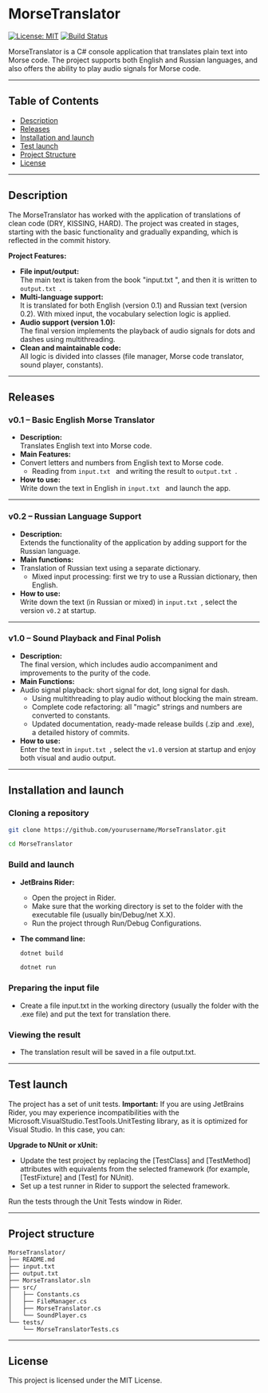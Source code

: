 # MorseTranslator

[![License: MIT](https://img.shields.io/badge/License-MIT-blue.svg)](LICENSE)
[![Build Status](https://img.shields.io/github/workflow/status/yourusername/MorseTranslator/CI)](https://github.com/yourusername/MorseTranslator/actions)

MorseTranslator is a C# console application that translates plain text into Morse code. The project supports both English and Russian languages, and also offers the ability to play audio signals for Morse code.

---

## Table of Contents

- [Description](#description)
- [Releases](#releases)
- [Installation and launch](#installation-and-launch)
- [Test launch](#test-launch)
- [Project Structure](#project-structure)
- [License](#license)

---

## Description

The MorseTranslator has worked with the application of translations of clean code (DRY, KISSING, HARD). The project was created in stages, starting with the basic functionality and gradually expanding, which is reflected in the commit history.

**Project Features:**

- **File input/output:**  
  The main text is taken from the book "input.txt ", and then it is written to `output.txt `.
- **Multi-language support:**  
  It is translated for both English (version 0.1) and Russian text (version 0.2). With mixed input, the vocabulary selection logic is applied.
- **Audio support (version 1.0):**  
  The final version implements the playback of audio signals for dots and dashes using multithreading.
- **Clean and maintainable code:**  
  All logic is divided into classes (file manager, Morse code translator, sound player, constants).

---

## Releases

### v0.1 – Basic English Morse Translator

- **Description:**  
  Translates English text into Morse code.
- **Main Features:**
- Convert letters and numbers from English text to Morse code.
  - Reading from `input.txt ` and writing the result to `output.txt `.
- **How to use:**  
  Write down the text in English in `input.txt ` and launch the app.

---

### v0.2 – Russian Language Support

- **Description:**  
  Extends the functionality of the application by adding support for the Russian language.
- **Main functions:**
- Translation of Russian text using a separate dictionary.
  - Mixed input processing: first we try to use a Russian dictionary, then English.
- **How to use:**  
  Write down the text (in Russian or mixed) in `input.txt `, select the version `v0.2` at startup.

---

### v1.0 – Sound Playback and Final Polish

- **Description:**  
  The final version, which includes audio accompaniment and improvements to the purity of the code.
- **Main Functions:**
- Audio signal playback: short signal for dot, long signal for dash.
  - Using multithreading to play audio without blocking the main stream.
  - Complete code refactoring: all "magic" strings and numbers are converted to constants.
  - Updated documentation, ready-made release builds (.zip and .exe), a detailed history of commits.
- **How to use:**  
  Enter the text in `input.txt `, select the `v1.0` version at startup and enjoy both visual and audio output.

---

## Installation and launch

### Cloning a repository

```bash
git clone https://github.com/yourusername/MorseTranslator.git
```
```bash
cd MorseTranslator
```

### Build and launch
- **JetBrains Rider:**
  - Open the project in Rider.
  - Make sure that the working directory is set to the folder with the executable file (usually bin/Debug/net X.X).
  - Run the project through Run/Debug Configurations.
- **The command line:**
  
  ```bash
  dotnet build
  ```
  ```bash
  dotnet run
  ```

### Preparing the input file
- Create a file input.txt in the working directory (usually the folder with the .exe file) and put the text for translation there.

### Viewing the result
- The translation result will be saved in a file output.txt.

---

## Test launch
  
The project has a set of unit tests. **Important:** If you are using JetBrains Rider, you may experience incompatibilities with the Microsoft.VisualStudio.TestTools.UnitTesting library, as it is optimized for Visual Studio. 
In this case, you can:

**Upgrade to NUnit or xUnit:**

  - Update the test project by replacing the [TestClass] and [TestMethod] attributes with equivalents from the selected framework (for example, [TestFixture] and [Test] for NUnit).
  - Set up a test runner in Rider to support the selected framework.
    
Run the tests through the Unit Tests window in Rider.

---

## Project structure

```
MorseTranslator/
├── README.md
├── input.txt
├── output.txt
├── MorseTranslator.sln
├── src/
│   ├── Constants.cs
│   ├── FileManager.cs
│   ├── MorseTranslator.cs
│   └── SoundPlayer.cs
└── tests/
    └── MorseTranslatorTests.cs
```

--- 

## License 

This project is licensed under the MIT License.
